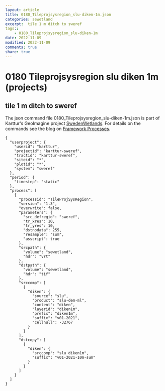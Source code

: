 ```yaml
---
layout: article
title: 0180_Tileprojsysregion_slu-diken-1m.json
categories: sewetland
excerpt:  tile 1 m ditch to sweref 
tags:: 
    - 0180_Tileprojsysregion_slu-diken-1m
date: 2022-11-09
modified: 2022-11-09
comments: true
share: true
---
```


# 0180 Tileprojsysregion slu diken 1m (projects)

##  tile 1 m ditch to sweref 

The json command file <span class='file'>0180_Tileprojsysregion_slu-diken-1m.json</span> is part of Karttur's GeoImagine project [<span class='project'>SwedenWetlands</span>](https://karttur.github.io/geoimagine03-proj-wetland-se/index.html). For details on the commands see the blog on [Framework Processes](https://karttur.github.io/geoimagine03-docs-procpack/).

```
{
  "userproject": {
    "userid": "karttur",
    "projectid": "karttur-sweref",
    "tractid": "karttur-sweref",
    "siteid": "*",
    "plotid": "*",
    "system": "sweref"
  },
  "period": {
    "timestep": "static"
  },
  "process": [
    {
      "processid": "TileProjSysRegion",
      "version": "1.3",
      "overwrite": false,
      "parameters": {
        "src_defregid": "sweref",
        "tr_xres": 10,
        "tr_yres": 10,
        "dstnodata": 255,
        "resample": "sum",
        "asscript": true
      },
      "srcpath": {
        "volume": "sewetland",
        "hdr": "vrt"
      },
      "dstpath": {
        "volume": "sewetland",
        "hdr": "tif"
      },
      "srccomp": [
        {
          "diken": {
            "source": "slu",
            "product": "slu-dem-ml",
            "content": "diken",
            "layerid": "diken1m",
            "prefix": "diken1m",
            "suffix": "v01-2021",
            "cellnull": -32767
          }
        }
      ],
      "dstcopy": [
        {
          "diken": {
            "srccomp": "slu_diken1m",
            "suffix": "v01-2021-10m-sum"
          }
        }
      ]
    }
  ]
}
```
